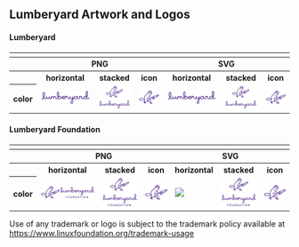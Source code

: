 ## Lumberyard Artwork and Logos

#### Lumberyard

<table>
    <tr>
    	<th colspan="7"></th>
    </tr>
    <tr>
        <th></th>
        <th colspan="3">PNG</th>
        <th colspan="3">SVG</th>
    </tr>
    <tr>
        <th></th>
        <th>horizontal</th>
        <th>stacked</th>
        <th>icon</th>
        <th>horizontal</th>
        <th>stacked</th>
        <th>icon</th>
    </tr>
    <tr>
        <th>color</th>
        <td><img src="/Lumberyard/horizontal/color/lumberyard-horizontal-color.png" width="200"></td>
        <td><img src="/Lumberyard/stacked/color/lumberyard-stacked-color.png" width="95"></td>
        <td><img src="/Lumberyard/icon/color/lumberyard-icon-color.png" width="75"></td>
        <td><img src="/Lumberyard/horizontal/color/lumberyard-horizontal-color.svg" width="200"></td>
        <td><img src="/Lumberyard/stacked/color/lumberyard-stacked-color.svg" width="95"></td>
        <td><img src="/Lumberyard/icon/color/lumberyard-icon-color.svg" width="75"></td>
    </tr>
</table>

#### Lumberyard Foundation

<table>
    <tr>
    	<th colspan="7"></th>
    </tr>
    <tr>
        <th></th>
        <th colspan="3">PNG</th>
        <th colspan="3">SVG</th>
    </tr>
    <tr>
        <th></th>
        <th>horizontal</th>
        <th>stacked</th>
        <th>icon</th>
        <th>horizontal</th>
        <th>stacked</th>
        <th>icon</th>
    </tr>
    <tr>
        <th>color</th>
        <td><img src="/Lumberyard Foundation/horizontal/color/lumberyardfoundation-horizontal-color.png" width="200"></td>
        <td><img src="/Lumberyard Foundation/stacked/color/lumberyardfoundation-stacked-color.png" width="95"></td>
        <td><img src="/Lumberyard Foundation/icon/color/lumberyardfoundation-icon-color.png" width="75"></td>
        <td><img src="/Lumberyard/horizontal/color/lumberyardfoundation-horizontal-color.svg" width="200"></td>
        <td><img src="/Lumberyard Foundation/stacked/color/lumberyardfoundation-stacked-color.svg" width="95"></td>
        <td><img src="/Lumberyard Foundation/icon/color/lumberyardfoundation-icon-color.svg" width="75"></td>
    </tr>
</table>


Use of any trademark or logo is subject to the trademark policy available at https://www.linuxfoundation.org/trademark-usage